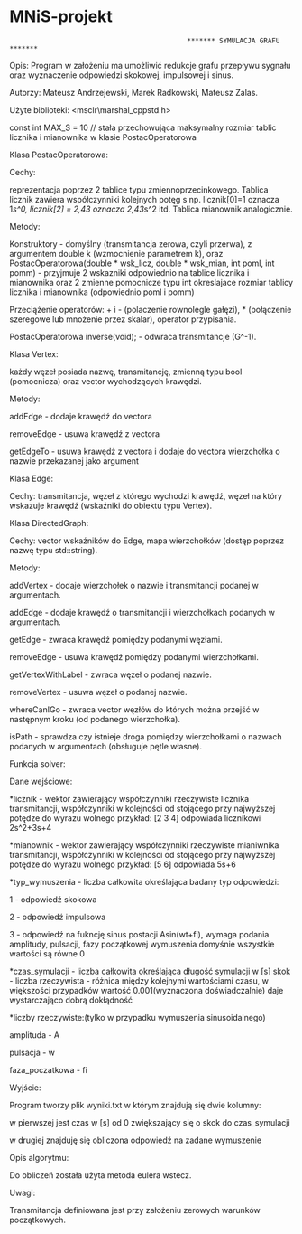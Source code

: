 # MNiS-projekt
                                                ******* SYMULACJA GRAFU *******
Opis: Program w założeniu ma umożliwić redukcje grafu przepływu sygnału oraz wyznaczenie odpowiedzi skokowej, impulsowej i sinus.

Autorzy: Mateusz Andrzejewski, Marek Radkowski, Mateusz Zalas.

Użyte biblioteki: 
<vector> <map> <string> <algorithm> <msclr\marshal_cppstd.h> <cmath> <fstream>

const int MAX_S = 10 // stała przechowująca maksymalny rozmiar tablic licznika i mianownika w klasie PostacOperatorowa 

Klasa PostacOperatorowa:

Cechy:

reprezentacja poprzez 2 tablice typu zmiennoprzecinkowego. Tablica licznik zawiera współczynniki kolejnych potęg s np.
licznik[0]=1 oznacza 1*s^0, licznik[2] = 2,43 oznacza 2,43*s^2 itd. Tablica mianownik analogicznie.

Metody:

Konstruktory - domyślny (transmitancja zerowa, czyli przerwa), z argumentem double k (wzmocnienie parametrem k), oraz
PostacOperatorowa(double * wsk_licz, double * wsk_mian, int poml, int pomm) - przyjmuje 2 wskazniki odpowiednio na tablice licznika
i mianownika oraz 2 zmienne pomocnicze typu int okreslajace rozmiar tablicy licznika i mianownika (odpowiednio poml i pomm)

Przeciążenie operatorów: + i - (polaczenie rownolegle gałęzi), * (połączenie szeregowe lub mnożenie przez skalar), operator przypisania.

PostacOperatorowa inverse(void);	- odwraca transmitancje (G^-1).

Klasa Vertex:

każdy węzeł posiada nazwę, transmitancję, zmienną typu bool (pomocnicza) oraz vector wychodzących krawędzi.

Metody:

addEdge - dodaje krawędź do vectora

removeEdge - usuwa krawędź z vectora

getEdgeTo - usuwa krawędź z vectora i dodaje do vectora wierzchołka o nazwie przekazanej jako argument

Klasa Edge:

Cechy: transmitancja, węzeł z którego wychodzi krawędź, węzeł na który wskazuje krawędź (wskaźniki do obiektu typu Vertex).

Klasa DirectedGraph:

Cechy: vector wskaźników do Edge, mapa wierzchołków (dostęp poprzez nazwę typu std::string).

Metody:

addVertex - dodaje wierzchołek o nazwie i transmitancji podanej w argumentach.

addEdge - dodaje krawędź o transmitancji i wierzchołkach podanych w argumentach.

getEdge - zwraca krawędź pomiędzy podanymi węzłami.

removeEdge - usuwa krawędź pomiędzy podanymi wierzchołkami.

getVertexWithLabel - zwraca węzeł o podanej nazwie.

removeVertex - usuwa węzeł o podanej nazwie.

whereCanIGo - zwraca vector węzłów do których można przejść w następnym kroku (od podanego wierzchołka).

isPath - sprawdza czy istnieje droga pomiędzy wierzchołkami o nazwach podanych w argumentach (obsługuje pętle własne).

Funkcja solver: 

Dane wejściowe:

*licznik - wektor zawierający współczynniki rzeczywiste licznika transmitancji, współczynniki w kolejności od stojącego przy najwyższej potędze do wyrazu wolnego przykład: [2 3 4]  odpowiada licznikowi 2s^2+3s+4 

*mianownik - wektor zawierający współczynniki rzeczywiste mianiwnika transmitancji, współczynniki w kolejności od stojącego przy najwyższej potędze do wyrazu wolnego przykład: [5 6]  odpowiada 5s+6 

*typ_wymuszenia - liczba całkowita określająca badany typ odpowiedzi:

1 - odpowiedź skokowa

2 - odpowiedź impulsowa

3 - odpowiedź na fukncję sinus postacji Asin(wt+fi), wymaga podania amplitudy, pulsacji, fazy początkowej wymuszenia domyśnie wszystkie wartości są równe 0

*czas_symulacji - liczba całkowita określająca długość symulacji w [s]
 skok - liczba rzeczywista - różnica między kolejnymi wartościami czasu, w większości przypadków wartość 0.001(wyznaczona doświadczalnie) daje wystarczająco dobrą dokłądność  

*liczby rzeczywiste:(tylko w przypadku wymuszenia sinusoidalnego)

amplituda - A

pulsacja - w

faza_poczatkowa - fi

Wyjście:

Program tworzy plik wyniki.txt w którym znajdują się dwie kolumny:

w pierwszej jest czas w [s] od 0 zwiększający się o skok do czas_symulacji

w drugiej znajduję się obliczona odpowiedź na zadane wymuszenie

Opis algorytmu:

Do obliczeń została użyta metoda eulera wstecz.

Uwagi:

Transmitancja definiowana jest przy założeniu zerowych warunków początkowych.
